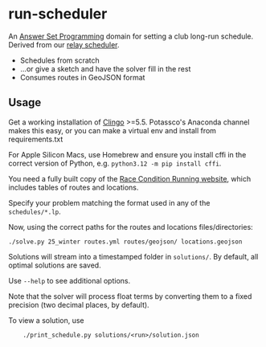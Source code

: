 # run-scheduler

An [Answer Set Programming](https://en.wikipedia.org/wiki/Answer_set_programming) domain for setting a club long-run schedule. Derived from our [relay scheduler](https://github.com/raceconditionrunning/relay-scheduler).

* Schedules from scratch 
* ...or give a sketch and have the solver fill in the rest
* Consumes routes in GeoJSON format


## Usage

Get a working installation of [Clingo](https://github.com/potassco/clingo) >=5.5. Potassco's Anaconda channel makes this easy, or you can make a virtual env and install from requirements.txt

For Apple Silicon Macs, use Homebrew and ensure you install cffi in the correct version of Python, e.g. `python3.12 -m pip install cffi`.

You need a fully built copy of the [Race Condition Running website](https://github.com/raceconditionrunning/raceconditionrunning.github.io), which includes tables of routes and locations.

Specify your problem matching the format used in any of the `schedules/*.lp`. 

Now, using the correct paths for the routes and locations files/directories:

    ./solve.py 25_winter routes.yml routes/geojson/ locations.geojson 

Solutions will stream into a timestamped folder in `solutions/`. By default, all optimal solutions are saved.

Use `--help` to see additional options.

Note that the solver will process float terms by converting them to a fixed precision (two decimal places, by default).

To view a solution, use 
    
        ./print_schedule.py solutions/<run>/solution.json
